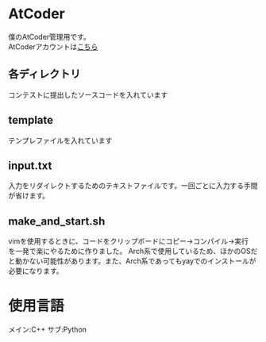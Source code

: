 # AtCoder

僕のAtCoder管理用です。  
AtCoderアカウントは[こちら](https://atcoder.jp/users/kokastar)

## 各ディレクトリ
コンテストに提出したソースコードを入れています

## template
テンプレファイルを入れています

## input.txt
入力をリダイレクトするためのテキストファイルです。一回ごとに入力する手間が省けます。

## make_and_start.sh
vimを使用するときに、コードをクリップボードにコピー→コンパイル→実行　を一発で楽にやるために作りました。
Arch系で使用しているため、ほかのOSだと動かない可能性があります。また、Arch系であってもyayでのインストールが必要になります。

# 使用言語
メイン:C++
サブ:Python

